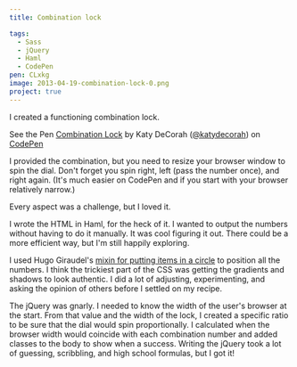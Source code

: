 ```yaml
---
title: Combination lock

tags:
  - Sass
  - jQuery
  - Haml
  - CodePen
pen: CLxkg
image: 2013-04-19-combination-lock-0.png
project: true
---
```


I created a functioning combination lock.

<p data-height="550" data-theme-id="97" data-slug-hash="CLxkg" data-user="katydecorah" data-default-tab="result" class='codepen'>See the Pen <a href='http://codepen.io/katydecorah/pen/CLxkg'>Combination Lock</a> by Katy DeCorah (<a href='http://codepen.io/katydecorah'>@katydecorah</a>) on <a href='http://codepen.io'>CodePen</a></p>

I provided the combination, but you need to resize your browser window to spin the dial. Don't forget you spin right, left (pass the number once), and right again. (It's much easier on CodePen and if you start with your browser relatively narrow.)

Every aspect was a challenge, but I loved it.

I wrote the HTML in Haml, for the heck of it. I wanted to output the numbers without having to do it manually. It was cool figuring it out. There could be a more efficient way, but I'm still happily exploring.

I used Hugo Giraudel's [mixin for putting items in a circle](http://hugogiraudel.com/2013/04/02/items-on-circle/) to position all the numbers. I think the trickiest part of the CSS was getting the gradients and shadows to look authentic. I did a lot of adjusting, experimenting, and asking the opinion of others before I settled on my recipe.

The jQuery was gnarly. I needed to know the width of the user's browser at the start. From that value and the width of the lock, I created a specific ratio to be sure that the dial would spin proportionally. I calculated when the browser width would coincide with each combination number and added classes to the body to show when a success. Writing the jQuery took a lot of guessing, scribbling, and high school formulas, but I got it!
